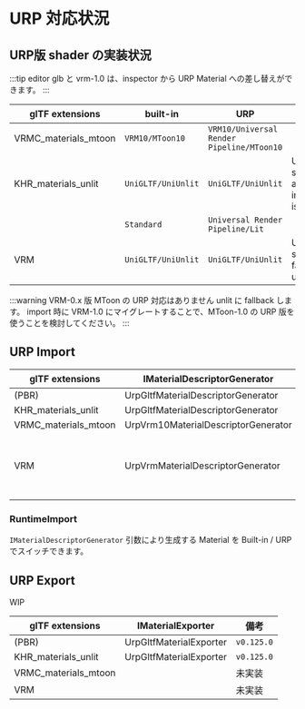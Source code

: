 # URP 対応状況

## URP版 shader の実装状況

:::tip editor
glb と vrm-1.0 は、inspector から URP Material への差し替えができます。
:::

| glTF extensions      | built-in           | URP                                       | 備考                                     |
| -------------------- | ------------------ | ----------------------------------------- | ---------------------------------------- |
| VRMC_materials_mtoon | `VRM10/MToon10`    | `VRM10/Universal Render Pipeline/MToon10` |                                          |
| KHR_materials_unlit  | `UniGLTF/UniUnlit` | `UniGLTF/UniUnlit`                        | URP shader and Built-in shader is same.  |
|                      | `Standard`         | `Universal Render Pipeline/Lit`           |                                          |
| VRM                  | `UniGLTF/UniUnlit` | `UniGLTF/UniUnlit`                        | URP is not supported. fallback to unlit. |

:::warning VRM-0.x 版 MToon の URP 対応はありません
unlit に fallback します。
import 時に VRM-1.0 にマイグレートすることで、MToon-1.0 の URP 版を使うことを検討してください。
:::

## URP Import

| glTF extensions      | IMaterialDescriptorGenerator        | 備考                        |
| -------------------- | ----------------------------------- | --------------------------- |
| (PBR)                | UrpGltfMaterialDescriptorGenerator  |                             |
| KHR_materials_unlit  | UrpGltfMaterialDescriptorGenerator  |                             |
| VRMC_materials_mtoon | UrpVrm10MaterialDescriptorGenerator |                             |
| VRM                  | UrpVrmMaterialDescriptorGenerator   | URP版 VRM0.X MToon が未実装 |

### RuntimeImport

`IMaterialDescriptorGenerator` 引数により生成する Material を Built-in / URP でスイッチできます。

## URP Export

WIP

| glTF extensions      | IMaterialExporter       | 備考       |
| -------------------- | ----------------------- | ---------- |
| (PBR)                | UrpGltfMaterialExporter | `v0.125.0` |
| KHR_materials_unlit  | UrpGltfMaterialExporter | `v0.125.0` |
| VRMC_materials_mtoon |                         | 未実装     |
| VRM                  |                         | 未実装     |
